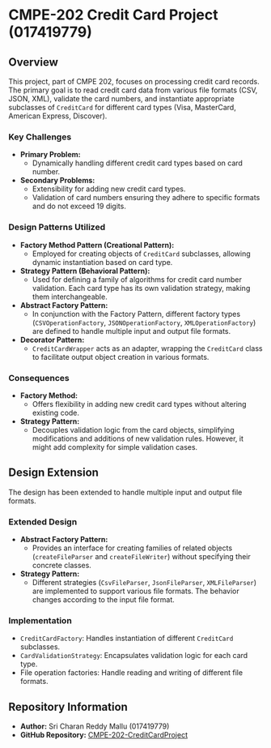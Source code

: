 # CMPE-202 Credit Card Project (017419779)

## Overview
This project, part of CMPE 202, focuses on processing credit card records. The primary goal is to read credit card data from various file formats (CSV, JSON, XML), validate the card numbers, and instantiate appropriate subclasses of `CreditCard` for different card types (Visa, MasterCard, American Express, Discover).

### Key Challenges
- **Primary Problem:** 
  - Dynamically handling different credit card types based on card number.
- **Secondary Problems:**
  - Extensibility for adding new credit card types.
  - Validation of card numbers ensuring they adhere to specific formats and do not exceed 19 digits.

### Design Patterns Utilized
- **Factory Method Pattern (Creational Pattern):**
  - Employed for creating objects of `CreditCard` subclasses, allowing dynamic instantiation based on card type.
- **Strategy Pattern (Behavioral Pattern):**
  - Used for defining a family of algorithms for credit card number validation. Each card type has its own validation strategy, making them interchangeable.
- **Abstract Factory Pattern:**
  - In conjunction with the Factory Pattern, different factory types (`CSVOperationFactory`, `JSONOperationFactory`, `XMLOperationFactory`) are defined to handle multiple input and output file formats.
- **Decorator Pattern:**
  - `CreditCardWrapper` acts as an adapter, wrapping the `CreditCard` class to facilitate output object creation in various formats.

### Consequences
- **Factory Method:**
  - Offers flexibility in adding new credit card types without altering existing code.
- **Strategy Pattern:**
  - Decouples validation logic from the card objects, simplifying modifications and additions of new validation rules. However, it might add complexity for simple validation cases.

## Design Extension
The design has been extended to handle multiple input and output file formats.

### Extended Design
- **Abstract Factory Pattern:**
  - Provides an interface for creating families of related objects (`createFileParser` and `createFileWriter`) without specifying their concrete classes.
- **Strategy Pattern:**
  - Different strategies (`CsvFileParser`, `JsonFileParser`, `XMLFileParser`) are implemented to support various file formats. The behavior changes according to the input file format.

### Implementation
- `CreditCardFactory`: Handles instantiation of different `CreditCard` subclasses.
- `CardValidationStrategy`: Encapsulates validation logic for each card type.
- File operation factories: Handle reading and writing of different file formats.

## Repository Information
- **Author:** Sri Charan Reddy Mallu (017419779)
- **GitHub Repository:** [CMPE-202-CreditCardProject](https://github.com/gopinathsjsu/individual-project-sricharansjsu04)
